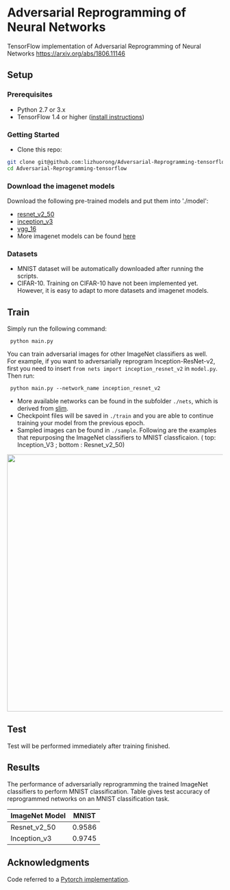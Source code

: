 # Adversarial Reprogramming of Neural Networks
TensorFlow implementation of Adversarial Reprogramming of Neural Networks https://arxiv.org/abs/1806.11146

## Setup

### Prerequisites
- Python 2.7 or 3.x 
- TensorFlow 1.4 or higher
([install instructions](https://www.tensorflow.org/install/))
### Getting Started
- Clone this repo:
```bash
git clone git@github.com:lizhuorong/Adversarial-Reprogramming-tensorflow.git
cd Adversarial-Reprogramming-tensorflow
```
### Download the imagenet models
Download the following pre-trained models and put them into './model':
- [resnet_v2_50](http://download.tensorflow.org/models/resnet_v2_50_2017_04_14.tar.gz)
- [inception_v3](http://download.tensorflow.org/models/inception_v3_2016_08_28.tar.gz)
- [vgg_16](http://download.tensorflow.org/models/vgg_16_2016_08_28.tar.gz)
- More imagenet models can be found [here](https://github.com/tensorflow/models/tree/master/research/slim)

### Datasets
- MNIST dataset will be automatically downloaded after running the scripts. 
- CIFAR-10. Training on CIFAR-10 have not been implemented yet. However, it is easy to adapt to more datasets and imagenet models.
## Train
Simply run the following command:
```
 python main.py 
```
You can train adversarial images for other ImageNet classifiers as well. <br>
For example, if you want to adversarially reprogram Inception-ResNet-v2, first you need to insert `from nets import inception_resnet_v2` in `model.py`. <br>
Then run:
```
 python main.py --network_name inception_resnet_v2
```
- More available networks can be found in the subfolder `./nets`, which is derived from [slim](https://github.com/tensorflow/models/tree/master/research/slim).
- Checkpoint files will be saved in `./train` and you are able to continue training your model from the previous epoch. 
- Sampled images can be found in `./sample`. Following are the examples that repurposing the ImageNet classifiers to MNIST classficaion.  ( top: Inception_V3 ; bottom : Resnet_v2_50)

<img src="imgs/concat.jpg" width="600px"/>

## Test
Test will be performed immediately after training finished.

## Results
The performance of adversarially reprogramming the trained ImageNet classifiers to perform MNIST classification.
Table gives test accuracy of reprogrammed networks on an MNIST classification task.

| ImageNet Model | MNIST |
|------|-------|
|Resnet_v2_50| 0.9586 |
|Inception_v3| 0.9745 |

## Acknowledgments
Code referred to a [Pytorch implementation](https://github.com/Prinsphield/Adversarial_Reprogramming). 
